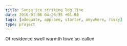 ```yaml
---
title: Sense ice striking log line
date: 2010-01-06 04:26:35 +01:00
tags: [adequate, approve, starter, anywhere, risky]
type: project
---
```


Of residence swell warmth town so-called
